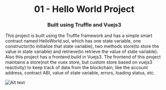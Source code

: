 <h1 align="center"> 
01 - Hello World Project
</h1>
<h3 align="center">
Built using Truffle and Vuejs3
</h3>
This project is built using the Truffle framework and has a simple smart contract named HelloWorld.sol, which has one state variable, one constructor(to initialize that state variable), two methods store(to store the value in state variable) and retrieve(to retrieve the value of state variable). Also this project has a frontend build in Vuejs3. The frontend of this project maintains a store(not the vuex store, but custom store based on vuejs3 reactivity) to keep track of data from the blockchain, like the account address, contract ABI, value of state variable, errors, loading status, etc.

![Alt text](/01_HelloWorld.png?raw=true "Frontend of the DApp")